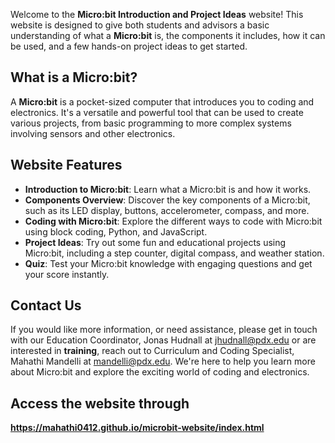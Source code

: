 Welcome to the **Micro:bit Introduction and Project Ideas** website! This website is designed to give both students and advisors a basic understanding of what a **Micro:bit** is, the components it includes, how it can be used, and a few hands-on project ideas to get started.

## What is a Micro:bit?
A **Micro:bit** is a pocket-sized computer that introduces you to coding and electronics. It's a versatile and powerful tool that can be used to create various projects, from basic programming to more complex systems involving sensors and other electronics.

## Website Features
- **Introduction to Micro:bit**: Learn what a Micro:bit is and how it works.
- **Components Overview**: Discover the key components of a Micro:bit, such as its LED display, buttons, accelerometer, compass, and more.
- **Coding with Micro:bit**: Explore the different ways to code with Micro:bit using block coding, Python, and JavaScript.
- **Project Ideas**: Try out some fun and educational projects using Micro:bit, including a step counter, digital compass, and weather station.
- **Quiz**: Test your Micro:bit knowledge with engaging questions and get your score instantly.

## Contact Us
If you would like more information, or need assistance, please get in touch with our Education Coordinator, Jonas Hudnall at jhudnall@pdx.edu or are interested in **training**, reach out to Curriculum and Coding Specialist, Mahathi Mandelli at mandelli@pdx.edu. We're here to help you learn more about Micro:bit and explore the exciting world of coding and electronics.

## Access the website through 
**https://mahathi0412.github.io/microbit-website/index.html**





